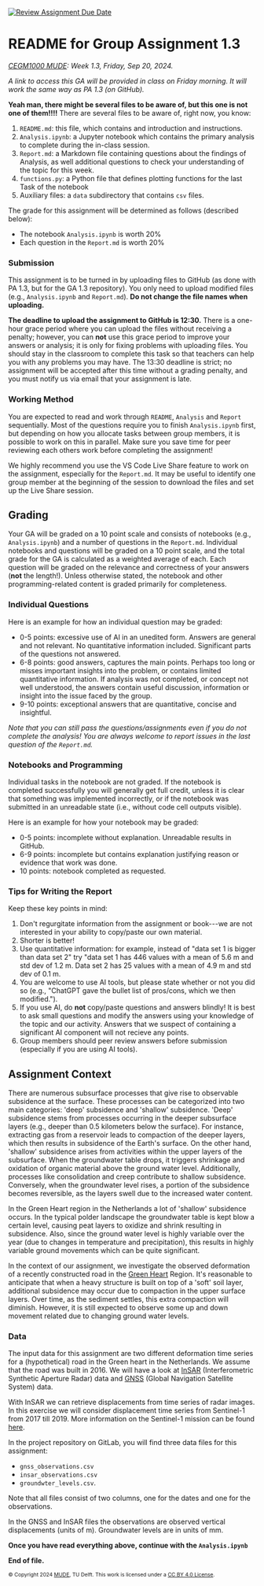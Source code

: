 [![Review Assignment Due Date](https://classroom.github.com/assets/deadline-readme-button-22041afd0340ce965d47ae6ef1cefeee28c7c493a6346c4f15d667ab976d596c.svg)](https://classroom.github.com/a/TyoROBvM)
# README for Group Assignment 1.3

*[CEGM1000 MUDE](http://mude.citg.tudelft.nl/): Week 1.3, Friday, Sep 20, 2024.*

_A link to access this GA will be provided in class on Friday morning. It will work the same way as PA 1.3 (on GitHub)._

**Yeah man, there might be several files to be aware of, but this one is not one of them!!!!**
There are several files to be aware of, right now, you know:

1. `README.md`: this file, which contains and introduction and instructions.
2. `Analysis.ipynb`: a Jupyter notebook which contains the primary analysis to complete during the in-class session.
3. `Report.md`: a Markdown file containing questions about the findings of Analysis, as well additional questions to check your understanding of the topic for this week.
4. `functions.py`: a Python file that defines plotting functions for the last Task of the notebook
5. Auxiliary files: a `data` subdirectory that contains `csv` files.

The grade for this assignment will be determined as follows (described below):

- The notebook `Analysis.ipynb` is worth 20%
- Each question in the `Report.md` is worth 20%

### Submission

This assignment is to be turned in by uploading files to GitHub (as done with PA 1.3, but for the GA 1.3 repository). You only need to upload modified files (e.g., `Analysis.ipynb` and `Report.md`). **Do not change the file names when uploading.**

**The deadline to upload the assignment to GitHub is 12:30.** There is a one-hour grace period where you can upload the files without receiving a penalty; however, you can **not** use this grace period to improve your answers or analysis; it is only for fixing problems with uploading files. You should stay in the classroom to complete this task so that teachers can help you with any problems you may have. The 13:30 deadline is strict; no assignment will be accepted after this time without a grading penalty, and you must notify us via email that your assignment is late.

### Working Method

You are expected to read and work through `README`, `Analysis` and `Report` sequentially. Most of the questions require you to finish `Analysis.ipynb` first, but depending on how you allocate tasks between group members, it is possible to work on this in parallel. Make sure you save time for peer reviewing each others work before completing the assignment!

We highly recommend you use the VS Code Live Share feature to work on the assignment, especially for the `Report.md`. It may be useful to identify one group member at the beginning of the session to download the files and set up the Live Share session.

## Grading

Your GA will be graded on a 10 point scale and consists of notebooks (e.g., `Analysis.ipynb`) and a number of questions in the `Report.md`. Individual notebooks and questions will be graded on a 10 point scale, and the total grade for the GA is calculated as a weighted average of each. Each question will be graded on the relevance and correctness of your answers (**not** the length!). Unless otherwise stated, the notebook and other programming-related content is graded primarily for completeness.

### Individual Questions

Here is an example for how an individual question may be graded:

- 0-5 points: excessive use of AI in an unedited form. Answers are general and not relevant. No quantitative information included. Significant parts of the questions not answered.
- 6-8 points: good answers, captures the main points. Perhaps too long or misses important insights into the problem, or contains limited quantitative information. If analysis was not completed, or concept not well understood, the answers contain useful discussion, information or insight into the issue faced by the group.
- 9-10 points: exceptional answers that are quantitative, concise and insightful.

_Note that you can still pass the questions/assignments even if you do not complete the analysis! You are always welcome to report issues in the last question of the `Report.md`._

### Notebooks and Programming

Individual tasks in the notebook are not graded. If the notebook is completed successfully you will generally get full credit, unless it is clear that something was implemented incorrectly, or if the notebook was submitted in an unreadable state (i.e., without code cell outputs visible).

Here is an example for how your notebook may be graded:
- 0-5 points: incomplete without explanation. Unreadable results in GitHub.
- 6-9 points: incomplete but contains explanation justifying reason or evidence that work was done.
- 10 points: notebook completed as requested.

### Tips for Writing the Report

Keep these key points in mind:

1. Don't regurgitate information from the assignment or book---we are not interested in your ability to copy/paste our own material.
2. Shorter is better!
3. Use quantitative information: for example, instead of "data set 1 is bigger than data set 2" try "data set 1 has 446 values with a mean of 5.6 m and std dev of 1.2 m. Data set 2 has 25 values with a mean of 4.9 m and std dev of 0.1 m.
4. You are welcome to use AI tools, but please state whether or not you did so (e.g., "ChatGPT gave the bullet list of pros/cons, which we then modified.").
5. If you use AI, do **not** copy/paste questions and answers blindly! It is best to ask small questions and modify the answers using your knowledge of the topic and our activity. Answers that we suspect of containing a significant AI component will not recieve any points.
6. Group members should peer review answers before submission (especially if you are using AI tools).

## Assignment Context

There are numerous subsurface processes that give rise to observable subsidence at the surface. These processes can be categorized into two main categories: 'deep' subsidence and 'shallow' subsidence. 'Deep' subsidence stems from processes occurring in the deeper subsurface layers (e.g., deeper than 0.5 kilometers below the surface). For instance, extracting gas from a reservoir leads to compaction of the deeper layers, which then results in subsidence of the Earth's surface. On the other hand, 'shallow' subsidence arises from activities within the upper layers of the subsurface. When the groundwater table drops, it triggers shrinkage and oxidation of organic material above the ground water level. Additionally, processes like consolidation and creep contribute to shallow subsidence. Conversely, when the groundwater level rises, a portion of the subsidence becomes reversible, as the layers swell due to the increased water content.

In the Green Heart region in the Netherlands a lot of 'shallow' subsidence occurs. In the typical polder landscape the groundwater table is kept blow a certain level, causing peat layers to oxidize and shrink resulting in subsidence. Also, since the ground water level is highly variable over the year (due to changes in temperature and precipitation), this results in highly variable ground movements which can be quite significant. 

In the context of our assignment, we investigate the observed deformation of a recently constructed road in the <a href="https://www.groenehart.nl/the-green-heart-of-holland" target="_blank"> Green Heart</a> Region. It's reasonable to anticipate that when a heavy structure is built on top of a 'soft' soil layer, additional subsidence may occur due to compaction in the upper surface layers. Over time, as the sediment settles, this extra compaction will diminish. However, it is still expected to observe some up and down movement related due to changing ground water levels. 

### Data

The input data for this assignment are two different deformation time series for a (hypothetical) road in the Green heart in the Netherlands. We assume that the road was built in 2016. We will have a look at <a href="https://en.wikipedia.org/wiki/Interferometric_synthetic-aperture_radar" target="_blank"> InSAR</a> (Interferometric Synthetic Aperture Radar) data and <a href="https://en.wikipedia.org/wiki/Satellite_navigation" target="_blank"> GNSS</a> (Global Navigation Satellite System) data.

With InSAR we can retrieve displacements from time series of radar images. In this exercise we will consider displacement time series from Sentinel-1 from 2017 till 2019. More information on the Sentinel-1 mission can be found <a href="https://sentinels.copernicus.eu/web/sentinel/missions/sentinel-1" target="_blank">here</a>.

In the project repository on GitLab, you will find three data files for this assignment:
- `gnss_observations.csv`
- `insar_observations.csv`
- `groundwter_levels.csv`. 

Note that all files consist of two columns, one for the dates and one for the observations. 

In the GNSS and InSAR files the observations are observed vertical displacements (units of m). Groundwater levels are in units of mm.

**Once you have read everything above, continue with the `Analysis.ipynb`**


**End of file.**

<span style="font-size: 75%">
&copy; Copyright 2024 <a rel="MUDE" href="http://mude.citg.tudelft.nl/">MUDE</a>, TU Delft. This work is licensed under a <a rel="license" href="http://creativecommons.org/licenses/by/4.0/">CC BY 4.0 License</a>.